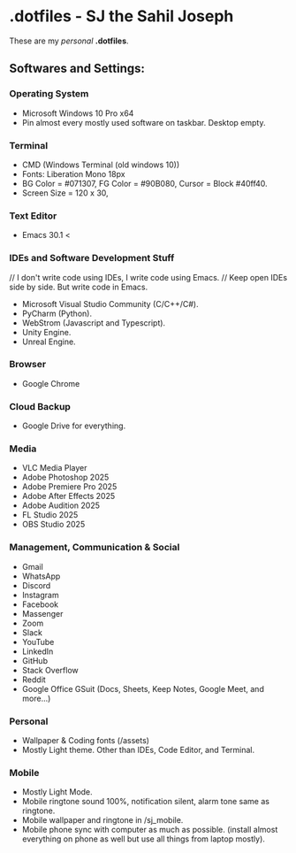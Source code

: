 
# .dotfiles - SJ the Sahil Joseph
These are my *personal* __.dotfiles__.

## Softwares and Settings:

### Operating System
- Microsoft Windows 10 Pro x64
- Pin almost every mostly used software on taskbar. Desktop empty.
    
### Terminal
- CMD (Windows Terminal (old windows 10))
- Fonts: Liberation Mono 18px
- BG Color = #071307, FG Color = #90B080, Cursor = Block #40ff40.
- Screen Size = 120 x 30, 
    
### Text Editor
- Emacs 30.1 <
    
### IDEs and Software Development Stuff
// I don't write code using IDEs, I write code using Emacs.
// Keep open IDEs side by side. But write code in Emacs.
- Microsoft Visual Studio Community (C/C++/C#).
- PyCharm (Python).
- WebStrom (Javascript and Typescript).
- Unity Engine.
- Unreal Engine.

### Browser
- Google Chrome

### Cloud Backup
- Google Drive for everything.

### Media
- VLC Media Player
- Adobe Photoshop 2025
- Adobe Premiere Pro 2025
- Adobe After Effects 2025
- Adobe Audition 2025
- FL Studio 2025
- OBS Studio 2025

### Management, Communication & Social
- Gmail
- WhatsApp
- Discord
- Instagram
- Facebook
- Massenger
- Zoom
- Slack
- YouTube
- LinkedIn
- GitHub
- Stack Overflow
- Reddit
- Google Office GSuit (Docs, Sheets, Keep Notes, Google Meet, and more...)

### Personal
- Wallpaper & Coding fonts (/assets)
- Mostly Light theme. Other than IDEs, Code Editor, and Terminal.

### Mobile
- Mostly Light Mode.
- Mobile ringtone sound 100%, notification silent, alarm tone same as ringtone.
- Mobile wallpaper and ringtone in /sj_mobile.
- Mobile phone sync with computer as much as possible. (install almost everything on phone as well but use all things from laptop mostly).



